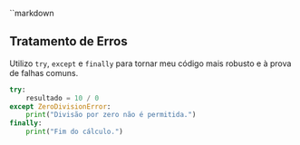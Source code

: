 ``markdown

## Tratamento de Erros

Utilizo `try`, `except` e `finally` para tornar meu código mais robusto e à prova de falhas comuns.

```python
try:
    resultado = 10 / 0
except ZeroDivisionError:
    print("Divisão por zero não é permitida.")
finally:
    print("Fim do cálculo.")
